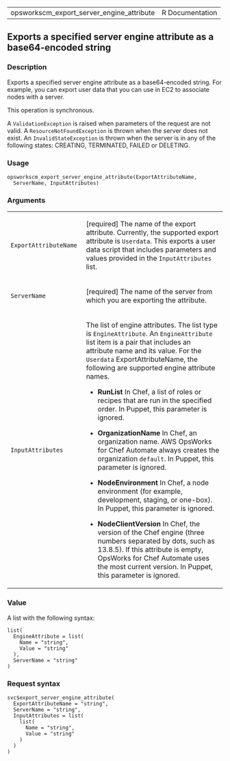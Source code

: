 <table style="width: 100%;">
<tbody>
<tr class="odd">
<td>opsworkscm_export_server_engine_attribute</td>
<td style="text-align: right;">R Documentation</td>
</tr>
</tbody>
</table>

## Exports a specified server engine attribute as a base64-encoded string

### Description

Exports a specified server engine attribute as a base64-encoded string.
For example, you can export user data that you can use in EC2 to
associate nodes with a server.

This operation is synchronous.

A `ValidationException` is raised when parameters of the request are not
valid. A `ResourceNotFoundException` is thrown when the server does not
exist. An `InvalidStateException` is thrown when the server is in any of
the following states: CREATING, TERMINATED, FAILED or DELETING.

### Usage

    opsworkscm_export_server_engine_attribute(ExportAttributeName,
      ServerName, InputAttributes)

### Arguments

<table>
<colgroup>
<col style="width: 35%" />
<col style="width: 65%" />
</colgroup>
<tbody>
<tr class="odd">
<td><code
id="opsworkscm_export_server_engine_attribute_:_ExportAttributeName">ExportAttributeName</code></td>
<td><p>[required] The name of the export attribute. Currently, the
supported export attribute is <code>Userdata</code>. This exports a user
data script that includes parameters and values provided in the
<code>InputAttributes</code> list.</p></td>
</tr>
<tr class="even">
<td><code
id="opsworkscm_export_server_engine_attribute_:_ServerName">ServerName</code></td>
<td><p>[required] The name of the server from which you are exporting
the attribute.</p></td>
</tr>
<tr class="odd">
<td><code
id="opsworkscm_export_server_engine_attribute_:_InputAttributes">InputAttributes</code></td>
<td><p>The list of engine attributes. The list type is
<code>EngineAttribute</code>. An <code>EngineAttribute</code> list item
is a pair that includes an attribute name and its value. For the
<code>Userdata</code> ExportAttributeName, the following are supported
engine attribute names.</p>
<ul>
<li><p><strong>RunList</strong> In Chef, a list of roles or recipes that
are run in the specified order. In Puppet, this parameter is
ignored.</p></li>
<li><p><strong>OrganizationName</strong> In Chef, an organization name.
AWS OpsWorks for Chef Automate always creates the organization
<code>default</code>. In Puppet, this parameter is ignored.</p></li>
<li><p><strong>NodeEnvironment</strong> In Chef, a node environment (for
example, development, staging, or one-box). In Puppet, this parameter is
ignored.</p></li>
<li><p><strong>NodeClientVersion</strong> In Chef, the version of the
Chef engine (three numbers separated by dots, such as 13.8.5). If this
attribute is empty, OpsWorks for Chef Automate uses the most current
version. In Puppet, this parameter is ignored.</p></li>
</ul></td>
</tr>
</tbody>
</table>

### Value

A list with the following syntax:

    list(
      EngineAttribute = list(
        Name = "string",
        Value = "string"
      ),
      ServerName = "string"
    )

### Request syntax

    svc$export_server_engine_attribute(
      ExportAttributeName = "string",
      ServerName = "string",
      InputAttributes = list(
        list(
          Name = "string",
          Value = "string"
        )
      )
    )
